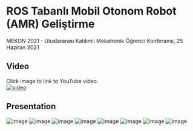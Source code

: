 # ROS Tabanlı Mobil Otonom Robot (AMR) Geliştirme


MEKON 2021 - Uluslararası Katılımlı Mekatronik Öğrenci Konferansı, 25 Haziran 2021 


  ## Video
Click image to link to YouTube video.  
[![video](https://github.com/mkorkmz/ROS-Tabanli-Mobil-Otonom-Robot-AMR-Gelistirme/blob/main/0001.jpg?raw=true?raw=true)](https://youtu.be/kJCJpDbcXOg)   


  ## Presentation
![image](https://github.com/mkorkmz/ROS-Tabanli-Mobil-Otonom-Robot-AMR-Gelistirme/blob/main/0002.jpg?raw=true?raw=true)
![image](https://github.com/mkorkmz/ROS-Tabanli-Mobil-Otonom-Robot-AMR-Gelistirme/blob/main/0003.jpg?raw=true?raw=true)
![image](https://github.com/mkorkmz/ROS-Tabanli-Mobil-Otonom-Robot-AMR-Gelistirme/blob/main/0004.jpg?raw=true?raw=true)
![image](https://github.com/mkorkmz/ROS-Tabanli-Mobil-Otonom-Robot-AMR-Gelistirme/blob/main/0005.jpg?raw=true?raw=true)
![image](https://github.com/mkorkmz/ROS-Tabanli-Mobil-Otonom-Robot-AMR-Gelistirme/blob/main/0006.jpg?raw=true?raw=true)
![image](https://github.com/mkorkmz/ROS-Tabanli-Mobil-Otonom-Robot-AMR-Gelistirme/blob/main/0007.jpg?raw=true?raw=true)
![image](https://github.com/mkorkmz/ROS-Tabanli-Mobil-Otonom-Robot-AMR-Gelistirme/blob/main/0008.jpg?raw=true?raw=true)
![image](https://github.com/mkorkmz/ROS-Tabanli-Mobil-Otonom-Robot-AMR-Gelistirme/blob/main/0009.jpg?raw=true?raw=true)
